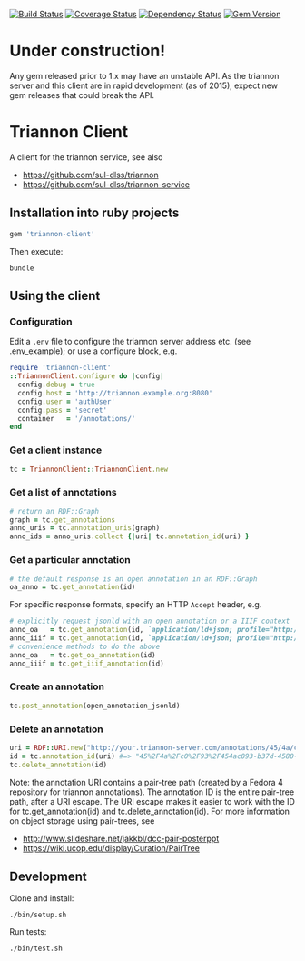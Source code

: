 [![Build Status](https://travis-ci.org/sul-dlss/triannon-client.svg?branch=master)](https://travis-ci.org/sul-dlss/triannon-client) [![Coverage Status](https://coveralls.io/repos/sul-dlss/triannon-client/badge.png)](https://coveralls.io/r/sul-dlss/triannon-client) [![Dependency Status](https://gemnasium.com/sul-dlss/triannon-client.svg)](https://gemnasium.com/sul-dlss/triannon-client) [![Gem Version](https://badge.fury.io/rb/triannon-client.svg)](http://badge.fury.io/rb/triannon-client)


# Under construction!

Any gem released prior to 1.x may have an unstable API.  As the triannon server and this client are in rapid development (as of 2015), expect new gem releases that could break the API.


# Triannon Client

A client for the triannon service, see also
- https://github.com/sul-dlss/triannon
- https://github.com/sul-dlss/triannon-service


## Installation into ruby projects

```ruby
gem 'triannon-client'
```

Then execute:

```console
bundle
```


## Using the client

### Configuration

Edit a `.env` file to configure the triannon server address etc.
(see .env_example); or use a configure block, e.g.

```ruby
require 'triannon-client'
::TriannonClient.configure do |config|
  config.debug = true
  config.host = 'http://triannon.example.org:8080'
  config.user = 'authUser'
  config.pass = 'secret'
  container   = '/annotations/'
end
```

### Get a client instance

```ruby
tc = TriannonClient::TriannonClient.new
```

### Get a list of annotations

```ruby
# return an RDF::Graph
graph = tc.get_annotations
anno_uris = tc.annotation_uris(graph)
anno_ids = anno_uris.collect {|uri| tc.annotation_id(uri) }
```

### Get a particular annotation

```ruby
# the default response is an open annotation in an RDF::Graph
oa_anno = tc.get_annotation(id)
```

For specific response formats, specify an HTTP `Accept` header, e.g.

```ruby
# explicitly request jsonld with an open annotation or a IIIF context
anno_oa   = tc.get_annotation(id, `application/ld+json; profile="http://www.w3.org/ns/oa-context-20130208.json"`)
anno_iiif = tc.get_annotation(id, `application/ld+json; profile="http://iiif.io/api/presentation/2/context.json"`)
# convenience methods to do the above
anno_oa   = tc.get_oa_annotation(id)
anno_iiif = tc.get_iiif_annotation(id)
```

### Create an annotation

```ruby
tc.post_annotation(open_annotation_jsonld)
```

### Delete an annotation

```ruby
uri = RDF::URI.new("http://your.triannon-server.com/annotations/45/4a/c0/93/454ac093-b37d-4580-bebd-449f8dabddc9")
id = tc.annotation_id(uri) #=> "45%2F4a%2Fc0%2F93%2F454ac093-b37d-4580-bebd-449f8dabddc9"
tc.delete_annotation(id)
```

Note: the annotation URI contains a pair-tree path (created by a Fedora 4 repository for 
triannon annotations).  The annotation ID is the entire pair-tree path, after a URI escape.
The URI escape makes it easier to work with the ID for tc.get_annotation(id) and 
tc.delete_annotation(id).  For more information on object storage using pair-trees, see
  - http://www.slideshare.net/jakkbl/dcc-pair-posterppt
  - https://wiki.ucop.edu/display/Curation/PairTree

## Development

Clone and install:

```console
./bin/setup.sh
```

Run tests:

```console
./bin/test.sh
```

